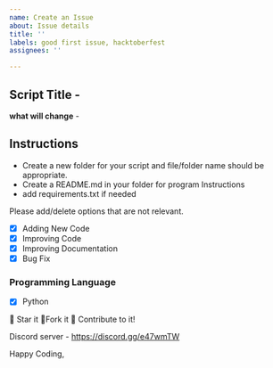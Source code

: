 ```yaml
---
name: Create an Issue
about: Issue details
title: ''
labels: good first issue, hacktoberfest
assignees: ''

---
```


## Script Title -

**what will change** -

## Instructions

- Create a new folder for your script and file/folder name should be appropriate.
- Create a README.md in your folder for program Instructions
- add requirements.txt if needed

Please add/delete options that are not relevant.

- [x] Adding New Code
- [x] Improving Code
- [x] Improving Documentation
- [x] Bug Fix

### Programming Language

- [x] Python

:star2: Star it :fork_and_knife:Fork it :handshake: Contribute to it!

Discord server  - https://discord.gg/e47wmTW

Happy Coding,
